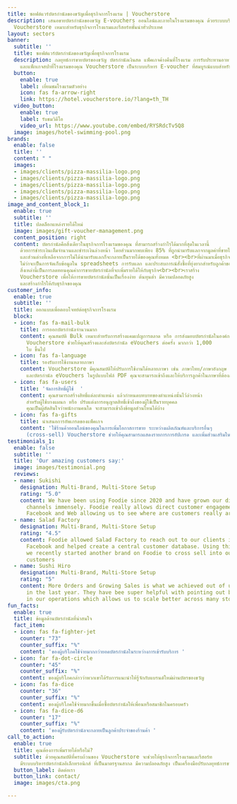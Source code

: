 ```yaml
---
title: ซอฟต์แวร์บัตรกำนัลของขวัญเพื่อธุรกิจการโรงแรม | Voucherstore
description: เสนอขายบัตรกำนัลของขวัญ E-vouchers ออนไลน์และภายในโรงแรมของคุณ ด้วยระบบบริหารบัตรกำนัล
  Voucherstore เหมาะสำหรับธุรกิจการโรงแรมและรีสอร์ทชั้นนำทั่วประเทศ
layout: sectors
banner:
  subtitle: ''
  title: ซอฟต์แวร์บัตรกำนัลของขวัญเพื่อธุรกิจการโรงแรม
  description: กลยุทธ์การขายบัตรของขวัญ บัตรกำนัลเงินสด แพ็คเกจค้างคืนที่โรงแรม การรับประทานอาหารมื้อพิเศษ
    และแพ็กเกจสปาที่โรงแรมของคุณ Voucherstore เป็นระบบบริหาร E-voucher ที่สมบูรณ์แบบสำหรับธุรกิจการโรงแรมและรีสอร์ทที่คุณกำลังตามหา!
  button:
    enable: true
    label: เยี่ยมชมโรงแรมตัวอย่าง
    icon: fas fa-arrow-right
    link: https://hotel.voucherstore.io/?lang=th_TH
  video_button:
    enable: true
    label: รับชมวิดีโอ
    video_url: https://www.youtube.com/embed/RYSRdcTv5Q8
  image: images/hotel-swimming-pool.png
brands:
  enable: false
  title: ''
  content: " "
  images:
  - images/clients/pizza-massilia-logo.png
  - images/clients/pizza-massilia-logo.png
  - images/clients/pizza-massilia-logo.png
  - images/clients/pizza-massilia-logo.png
  - images/clients/pizza-massilia-logo.png
image_and_content_block_1:
  enable: true
  subtitle: ''
  title: ปลดล็อกแหล่งรายได้ใหม่
  image: images/gift-voucher-management.png
  content_position: right
  content: บัตรกำนัลคือสิ่งเดียวในธุรกิจการโรงแรมของคุณ ที่สามารถสร้างกำไรได้มากที่สุดในเวลานี้
    ด้วยการชำระเงินเต็มจำนวนและชำระเงินล่วงหน้า โดยส่วนมากพบเพียง 85% ที่ถูกนำมารับแลกจากมูลค่าที่ขายไปทั้งหมด
    และส่วนต่างที่เหลือจากการไม่ได้นำมารับแลกก็จะกลายเป็นรายได้ของคุณทั้งหมด <br><br>ที่ผ่านมาเมื่อธุรกิจต้องการขายบัตรกำนัลนั้นไม่ใช่เรื่องง่าย!
    ไม่ว่าจะเป็นการจัดเก็บข้อมูลใน spreadsheets การรับแลก และประสบการณ์สั่งซื้อที่ยุ่งยากสําหรับลูกค้าของคุณ
    สิ่งเหล่านี้เป็นการลดทอนคุณค่าการขายบัตรกำนัลที่จะเพิ่มรายได้ให้กับธุรกิจ<br><br>เราสร้าง
    Voucherstore เพื่อให้การขายบัตรกํานัลนั้นเป็นเรื่องง่าย ต้นทุนต่ำ มีความปลอดภัยสูง
    และสร้างกําไรให้กับธุรกิจของคุณ
customer_info:
  enable: true
  subtitle: ''
  title: ออกแบบเพื่อตอบโจทย์ต่อธุรกิจการโรงแรม
  block:
  - icon: fas fa-mail-bulk
    title: การออกบัตรกำนัลจำนวนมาก
    content: คุณสมบัติ Bulk เหมาะสำหรับการสร้างแคมเปญการตลาด หรือ การส่งมอบบัตรกำนัลในองค์กรที่มีพนักงานจำนวนมาก
      Voucherstore ช่วยให้คุณสร้างและส่งบัตรกำนัล eVouchers ต่อครั้ง มากกว่า 1,000
      ใบ ขึ้นไป
  - icon: fas fa-language
    title: รองรับการใช้งานหลายภาษา
    content: Voucherstore มีคุณสมบัติให้ปรับการใช้งานได้หลายภาษา เช่น ภาษาไทย/ภาษาอังกฤษ
      และบัตรกำนัล eVouchers ในรูปแบบไฟล์ PDF คุณจะสามารถเข้าถึงและให้บริการลูกค้าในภาษาที่ต้องการ
  - icon: fas fa-users
    title: 'จัดการสิทธิ์ผู้ใช้  '
    content: คุณสามารถสร้างสิทธิ์แต่ละตำแหน่ง แล้วกำหนดบทบาทของตำแหน่งนั้นไว้ล่วงหน้า
      สำหรับผู้ใช้บางแผนก หรือ ปรับแต่งการอนุญาตสิทธิ์เข้าถึงของผู้ใช้เป็นรายบุคคล
      คุณเป็นผู้ตัดสินใจว่าพนักงานคนใด จะสามารถเข้าถึงข้อมูลส่วนไหนได้บ้าง
  - icon: fas fa-gifts
    title: นำเสนอการอัพเกรดของแพ็คเกจ
    content: 'ใช้ร้านค้าออนไลน์ของคุณในการเพิ่มโอกาสการขาย ระะหว่างผลิตภัณฑ์และบริการอื่นๆ
      (cross-sell) Voucherstore ช่วยให้คุณสามารถแสดงรายการการอัปเกรด และเพิ่มส่วนเสริมในรถเข็นได้อย่างดี '
testimonials_1:
  enable: false
  subtitle: ''
  title: 'Our amazing customers say:'
  image: images/testimonial.png
  reviews:
  - name: Sukishi
    designation: Multi-Brand, Multi-Store Setup
    rating: "5.0"
    content: We have been using Foodie since 2020 and have grown our direct delivery
      channels immensely. Foodie really allows direct customer engagement across LINE,
      Facebook and Web allowing us to see where are customers really are.
  - name: Salad Factory
    designation: Multi-Brand, Multi-Store Setup
    rating: "4.5"
    content: Foodie allowed Salad Factory to reach out to our clients in LINE and
      Facebook and helped create a central customer database. Using this advantage,
      we recently started another brand on Foodie to cross sell into our existing
      customers
  - name: Sushi Hiro
    designation: Multi-Brand, Multi-Store Setup
    rating: "5"
    content: More Orders and Growing Sales is what we achieved out of using Foodie
      in the last year. They have bee super helpful with pointing out bottlenecks
      in our operations which allows us to scale better across many stores.
fun_facts:
  enable: true
  title: ข้อมูลด้านบัตรกำนัลที่น่าสนใจ
  fact_item:
  - icon: fas fa-fighter-jet
    counter: "73"
    counter_suffix: "%"
    content: 'ของผู้บริโภคใช้จ่ายมากกว่ายอดบัตรกำนัลในระหว่างการเข้ารับบริการ '
  - icon: far fa-dot-circle
    counter: "45"
    counter_suffix: "%"
    content: ของผู้บริโภคกล่าวว่าพวกเขาได้รับการแนะนำให้รู้จักกับแบรนด์ใหม่ผ่านบัตรของขวัญ
  - icon: fas fa-dice
    counter: "36"
    counter_suffix: "%"
    content: ของผู้บริโภคใช้จ่ายมากขึ้นเมื่อซื้อบัตรกำนัลให้เพื่อนหรือสมาชิกในครอบครัว
  - icon: fas fa-dice-d6
    counter: "17"
    counter_suffix: "%"
    content: 'ของผู้รับบัตรกำนัลจะกลายเป็นลูกค้าประจำของร้านค้า '
call_to_action:
  enable: true
  title: คุณต้องการเพิ่มรายได้หรือไม่?
  subtitle: ด้วยคุณสมบัติที่ครบถ้วนของ Voucherstore จะช่วยให้ธุรกิจการโรงแรมและรีสอร์ท
    มีระบบบริหารบัตรกำนัลอิเล็กทรอนิกส์ ที่เป็นมาตรฐานสากล มีความปลอดภัยสูง เป็นเครื่องมือปรับกลยุทธ์การขายอย่างถาวร
  button_label: ติดต่อเรา
  button_link: contact/
  image: images/cta.png

---
```

